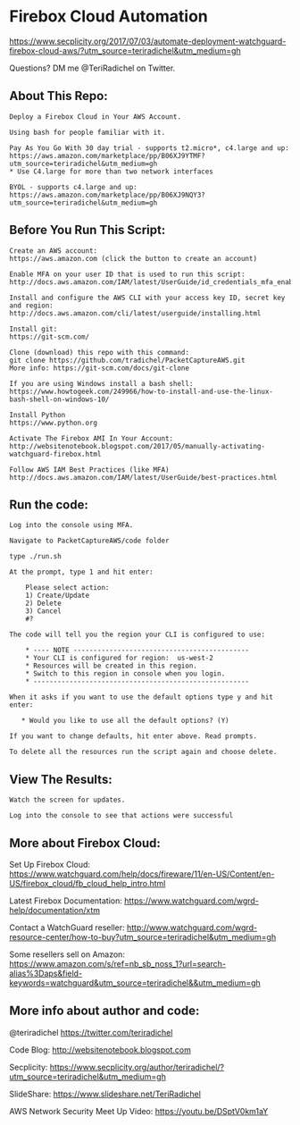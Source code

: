 # Firebox Cloud Automation
https://www.secplicity.org/2017/07/03/automate-deployment-watchguard-firebox-cloud-aws/?utm_source=teriradichel&utm_medium=gh

Questions? DM me @TeriRadichel on Twitter.

## About This Repo:

    Deploy a Firebox Cloud in Your AWS Account.

    Using bash for people familiar with it. 

    Pay As You Go With 30 day trial - supports t2.micro*, c4.large and up:
    https://aws.amazon.com/marketplace/pp/B06XJ9YTMF?utm_source=teriradichel&utm_medium=gh
    * Use C4.large for more than two network interfaces

    BYOL - supports c4.large and up: 
    https://aws.amazon.com/marketplace/pp/B06XJ9NQY3?utm_source=teriradichel&utm_medium=gh

## Before You Run This Script:

    Create an AWS account:
    https://aws.amazon.com (click the button to create an account)

    Enable MFA on your user ID that is used to run this script:
    http://docs.aws.amazon.com/IAM/latest/UserGuide/id_credentials_mfa_enable_virtual.html

    Install and configure the AWS CLI with your access key ID, secret key and region: 
    http://docs.aws.amazon.com/cli/latest/userguide/installing.html

    Install git:
    https://git-scm.com/

    Clone (download) this repo with this command: 
    git clone https://github.com/tradichel/PacketCaptureAWS.git
    More info: https://git-scm.com/docs/git-clone

    If you are using Windows install a bash shell:
    https://www.howtogeek.com/249966/how-to-install-and-use-the-linux-bash-shell-on-windows-10/

    Install Python
    https://www.python.org

    Activate The Firebox AMI In Your Account:
    http://websitenotebook.blogspot.com/2017/05/manually-activating-watchguard-firebox.html
    
    Follow AWS IAM Best Practices (like MFA)
    http://docs.aws.amazon.com/IAM/latest/UserGuide/best-practices.html

## Run the code:

    Log into the console using MFA.

    Navigate to PacketCaptureAWS/code folder

    type ./run.sh

    At the prompt, type 1 and hit enter:

        Please select action:
        1) Create/Update
        2) Delete
        3) Cancel
        #? 

    The code will tell you the region your CLI is configured to use:

        * ---- NOTE --------------------------------------------
        * Your CLI is configured for region:  us-west-2
        * Resources will be created in this region.
        * Switch to this region in console when you login.
        * ------------------------------------------------------

    When it asks if you want to use the default options type y and hit enter:

       * Would you like to use all the default options? (Y)
    
    If you want to change defaults, hit enter above. Read prompts.

    To delete all the resources run the script again and choose delete.


## View The Results:

    Watch the screen for updates.

    Log into the console to see that actions were successful

## More about Firebox Cloud:

Set Up Firebox Cloud:
https://www.watchguard.com/help/docs/fireware/11/en-US/Content/en-US/firebox_cloud/fb_cloud_help_intro.html

Latest Firebox Documentation:
https://www.watchguard.com/wgrd-help/documentation/xtm
    
Contact a WatchGuard reseller:
http://www.watchguard.com/wgrd-resource-center/how-to-buy?utm_source=teriradichel&utm_medium=gh

Some resellers sell on Amazon:
https://www.amazon.com/s/ref=nb_sb_noss_1?url=search-alias%3Daps&field-keywords=watchguard&utm_source=teriradichel&&utm_medium=gh

## More info about author and code: 

@teriradichel
https://twitter.com/teriradichel

Code Blog:
http://websitenotebook.blogspot.com

Secplicity:
https://www.secplicity.org/author/teriradichel/?utm_source=teriradichel&utm_medium=gh

SlideShare:
https://www.slideshare.net/TeriRadichel

AWS Network Security Meet Up Video:
https://youtu.be/DSptV0km1aY